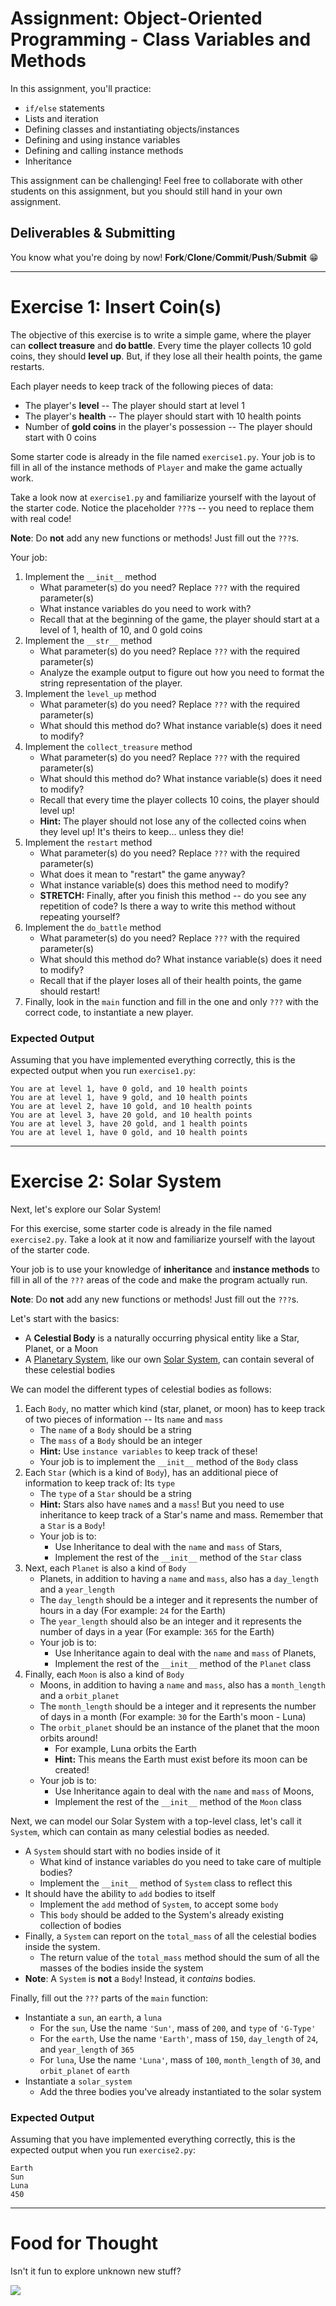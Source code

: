 # Assignment: Object-Oriented Programming - Class Variables and Methods

In this assignment, you'll practice:

* `if/else` statements
* Lists and iteration
* Defining classes and instantiating objects/instances
* Defining and using instance variables
* Defining and calling instance methods
* Inheritance

This assignment can be challenging! Feel free to collaborate with other students on this assignment, but you should still hand in your own assignment.

## Deliverables & Submitting

You know what you're doing by now! **Fork**/**Clone**/**Commit**/**Push**/**Submit** :grin:

---

# Exercise 1: Insert Coin(s)

The objective of this exercise is to write a simple game, where the player can **collect treasure** and **do battle**. Every time the player collects 10 gold coins, they should **level up**. But, if they lose all their health points, the game restarts.

Each player needs to keep track of the following pieces of data:

* The player's **level** -- The player should start at level 1
* The player's **health** -- The player should start with 10 health points
* Number of **gold coins** in the player's possession -- The player should start with 0 coins

Some starter code is already in the file named `exercise1.py`. Your job is to fill in all of the instance methods of `Player` and make the game actually work.

Take a look now at `exercise1.py` and familiarize yourself with the layout of the starter code. Notice the placeholder `???`s -- you need to replace them with real code! 

**Note**: Do **not** add any new functions or methods! Just fill out the `???`s.

Your job: 

1. Implement the `__init__` method
   * What parameter(s) do you need? Replace `???` with the required parameter(s)
   * What instance variables do you need to work with?
   * Recall that at the beginning of the game, the player should start at a level of 1, health of 10, and 0 gold coins
1. Implement the `__str__` method
   * What parameter(s) do you need? Replace `???` with the required parameter(s)
   * Analyze the example output to figure out how you need to format the string representation of the player.
1. Implement the `level_up` method
   * What parameter(s) do you need? Replace `???` with the required parameter(s)
   * What should this method do? What instance variable(s) does it need to modify?
1. Implement the `collect_treasure` method
   * What parameter(s) do you need? Replace `???` with the required parameter(s)
   * What should this method do? What instance variable(s) does it need to modify?
   * Recall that every time the player collects 10 coins, the player should level up!
   * **Hint:** The player should not lose any of the collected coins when they level up! It's theirs to keep... unless they die!
1. Implement the `restart` method
   * What parameter(s) do you need? Replace `???` with the required parameter(s)
   * What does it mean to "restart" the game anyway?
   * What instance variable(s) does this method need to modify?
   * **STRETCH:** Finally, after you finish this method -- do you see any repetition of code? Is there a way to write this method without repeating yourself?
1. Implement the `do_battle` method
   * What parameter(s) do you need? Replace `???` with the required parameter(s)
   * What should this method do? What instance variable(s) does it need to modify?
   * Recall that if the player loses all of their health points, the game should restart!
1. Finally, look in the `main` function and fill in the one and only `???` with the correct code, to instantiate a new player.

### Expected Output

Assuming that you have implemented everything correctly, this is the expected output when you run `exercise1.py`:

```
You are at level 1, have 0 gold, and 10 health points
You are at level 1, have 9 gold, and 10 health points
You are at level 2, have 10 gold, and 10 health points
You are at level 3, have 20 gold, and 10 health points
You are at level 3, have 20 gold, and 1 health points
You are at level 1, have 0 gold, and 10 health points
```

---

# Exercise 2: Solar System

Next, let's explore our Solar System!

For this exercise, some starter code is already in the file named `exercise2.py`. Take a look at it now and familiarize yourself with the layout of the starter code.

Your job is to use your knowledge of **inheritance** and **instance methods** to fill in all of the `???` areas of the code and make the program actually run.

**Note**: Do **not** add any new functions or methods! Just fill out the `???`s.

Let's start with the basics:

* A **Celestial Body** is a naturally occurring physical entity like a Star, Planet, or a Moon
* A [Planetary System](https://en.wikipedia.org/wiki/Planetary_system), like our own [Solar System](https://en.wikipedia.org/wiki/Solar_System), can contain several of these celestial bodies

We can model the different types of celestial bodies as follows:

1. Each `Body`, no matter which kind (star, planet, or moon) has to keep track of two pieces of information -- Its `name` and `mass`
   * The `name` of a `Body` should be a string
   * The `mass` of a `Body` should be an integer
   * **Hint:** Use `instance variables` to keep track of these!
   * Your job is to implement the `__init__` method of the `Body` class
1. Each `Star` (which is a kind of `Body`), has an additional piece of information to keep track of: Its `type`
   * The `type` of a `Star` should be a string
   * **Hint:** Stars also have `name`s and a `mass`! But you need to use inheritance to keep track of a Star's name and mass. Remember that a `Star` is a `Body`!
   * Your job is to:
      * Use Inheritance to deal with the `name` and `mass` of Stars,
      * Implement the rest of the `__init__` method of the `Star` class
1. Next, each `Planet` is also a kind of `Body`
   * Planets, in addition to having a `name` and `mass`, also has a `day_length` and a `year_length`
   * The `day_length` should be a integer and it represents the number of hours in a day (For example: `24` for the Earth)
   * The `year_length` should also be an integer and it represents the number of days in a year (For example: `365` for the Earth)
   * Your job is to:
      * Use Inheritance again to deal with the `name` and `mass` of Planets,
      * Implement the rest of the `__init__` method of the `Planet` class
1. Finally, each `Moon` is also a kind of `Body`
   * Moons, in addition to having a `name` and `mass`, also has a `month_length` and a `orbit_planet`
   * The `month_length` should be a integer and it represents the number of days in a month (For example: `30` for the Earth's moon - Luna)
   * The `orbit_planet` should be an instance of the planet that the moon orbits around!
      * For example, Luna orbits the Earth
      * **Hint:** This means the Earth must exist before its moon can be created!
   * Your job is to:
      * Use Inheritance again to deal with the `name` and `mass` of Moons,
      * Implement the rest of the `__init__` method of the `Moon` class

Next, we can model our Solar System with a top-level class, let's call it `System`, which can contain as many celestial bodies as needed.

* A `System` should start with no bodies inside of it
   * What kind of instance variables do you need to take care of multiple bodies?
   * Implement the `__init__` method of `System` class to reflect this
* It should have the ability to `add` bodies to itself
   * Implement the `add` method of `System`, to accept some `body`
   * This `body` should be added to the System's already existing collection of bodies
* Finally, a `System` can report on the `total_mass` of all the celestial bodies inside the system.
   * The return value of the `total_mass` method should the sum of all the masses of the bodies inside the system
* **Note**: A `System` is **not** a `Body`! Instead, it *contains* bodies.

Finally, fill out the `???` parts of the `main` function:
   * Instantiate a `sun`, an `earth`, a `luna`
      * For the `sun`, Use the name `'Sun'`, mass of `200`, and `type` of `'G-Type'`
      * For the `earth`, Use the name `'Earth'`, mass of `150`, `day_length` of `24`, and `year_length` of `365`
      * For `luna`, Use the name `'Luna'`, mass of `100`, `month_length` of `30`, and `orbit_planet` of `earth`
   * Instantiate a `solar_system`
      * Add the three bodies you've already instantiated to the solar system

### Expected Output

Assuming that you have implemented everything correctly, this is the expected output when you run `exercise2.py`:

```
Earth
Sun
Luna
450
```

---

# Food for Thought

Isn't it fun to explore unknown new stuff?

![](https://media.giphy.com/media/26zyYdiV4pdZZUWEU/source.gif)
